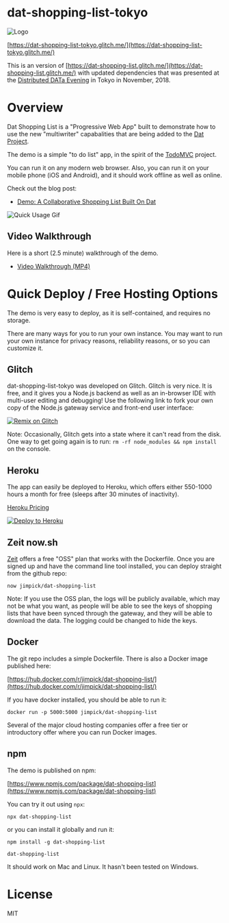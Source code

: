 # dat-shopping-list-tokyo

![Logo](https://dat-shopping-list-tokyo.glitch.me/img/dat-shopping-list-96.png)

[https://dat-shopping-list-tokyo.glitch.me/](https://dat-shopping-list-tokyo.glitch.me/)

This is an version of [https://dat-shopping-list.glitch.me/](https://dat-shopping-list.glitch.me/) with updated dependencies that was presented at the [Distributed DATa Evening](https://georepublic.connpass.com/event/105079/) in Tokyo in November, 2018.

# Overview

Dat Shopping List is a "Progressive Web App" built to demonstrate how to use the
new "multiwriter" capabalities that are being added to the [Dat Project](https://datproject.org/).

The demo is a simple "to do list" app, in the spirit of the [TodoMVC](http://todomvc.com/) project. 

You can run it on any modern web browser. Also, you can run it on your mobile phone (iOS and Android), and it should work offline as well as online.

Check out the blog post:

* [Demo: A Collaborative Shopping List Built On Dat](https://blog.datproject.org/2018/05/14/dat-shopping-list/)

![Quick Usage Gif](https://dat-shopping-list-video-jimpick.hashbase.io/dat-shopping-list-basic.gif)

## Video Walkthrough

Here is a short (2.5 minute) walkthrough of the demo.

* [Video Walkthrough (MP4)](https://dat-shopping-list-video-jimpick.hashbase.io/dat-shopping-list-1.mp4)


# Quick Deploy / Free Hosting Options

The demo is very easy to deploy, as it is self-contained, and requires no storage.

There are many ways for you to run your own instance. You may want to run your own instance for privacy reasons, reliability reasons, or so you can customize it.

## Glitch

dat-shopping-list-tokyo was developed on Glitch. Glitch is very nice. It is free, and it gives you a Node.js backend as well as an in-browser IDE with multi-user editing and debugging! Use the following link to fork your own copy of the Node.js gateway service and front-end user interface:

[![Remix on Glitch](https://cdn.glitch.com/2703baf2-b643-4da7-ab91-7ee2a2d00b5b%2Fremix-button.svg)](https://glitch.com/edit/#!/remix/dat-shopping-list-tokyo)

Note: Occasionally, Glitch gets into a state where it can't read from the disk. One way to get going again is to run: `rm -rf node_modules && npm install` on the console.

## Heroku

The app can easily be deployed to Heroku, which offers either 550-1000 hours a month for free (sleeps after 30 minutes of inactivity). 

[Heroku Pricing](https://www.heroku.com/pricing)

[![Deploy to Heroku](https://www.herokucdn.com/deploy/button.svg)](https://heroku.com/deploy)

## Zeit now.sh

[Zeit](https://zeit.co/account/plan) offers a free "OSS" plan that works with the Dockerfile. Once you are signed up and have the command line tool installed, you can deploy straight from the github repo:  

```
now jimpick/dat-shopping-list
```

Note: If you use the OSS plan, the logs will be publicly available, which may not be what you want, as people will be able to see the keys of shopping lists that have been synced through the gateway, and they will be able to download the data. The logging could be changed to hide the keys.

## Docker

The git repo includes a simple Dockerfile. There is also a Docker image published here:

[https://hub.docker.com/r/jimpick/dat-shopping-list/](https://hub.docker.com/r/jimpick/dat-shopping-list/)

If you have docker installed, you should be able to run it:

```
docker run -p 5000:5000 jimpick/dat-shopping-list
```

Several of the major cloud hosting companies offer a free tier or introductory offer where you can run Docker images.

## npm

The demo is published on npm:

[https://www.npmjs.com/package/dat-shopping-list](https://www.npmjs.com/package/dat-shopping-list)

You can try it out using `npx`:

```
npx dat-shopping-list
```

or you can install it globally and run it:

```
npm install -g dat-shopping-list

dat-shopping-list
```

It should work on Mac and Linux. It hasn't been tested on Windows.

# License

MIT
